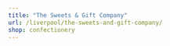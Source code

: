 ```yaml
---
title: "The Sweets & Gift Company"
url: /liverpool/the-sweets-and-gift-company/
shop: confectionery
---
```

